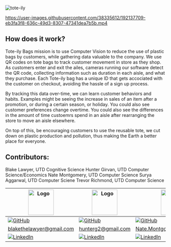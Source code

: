 ![tote-ily](https://user-images.githubusercontent.com/38335612/192137387-534ebb52-16fd-4f43-9e84-5a5a67d8f34b.png)

https://user-images.githubusercontent.com/38335612/192137709-eb3fa3f8-636c-49d3-8307-47341dea7b5b.mp4

## How does it work?

Tote-ily Bags mission is to use Computer Vision to reduce the use of plastic bags by customers, while gathering data valuable to the company. We use QR codes on tote bags to track customer movement in store as they shop. As customers enter and exit the ailes, cameras running our software detect the QR code, collecting information such as duration in each aisle, and what they purchase. Each Tote-ily bag has a unique ID that gets accociated with the customer on checkout, avoiding the hassle of a sign up process. 

By tracking this data over-time, we can learn customer behaviors and habits. Examples might be seeing the increase in sales of an item after a promotion, or during a certain season, or holiday. You could also see customer preferences change overtime. You could also see the differences in the amount of time custoemrs spend in an aisle after rearranging the store to move an aisle elsewhere. 

On top of this, be encouraging customers to use the reusable tote, we cut down on plastic production and pollution, thus making the Earth a better place for everyone.

## Contributors:

Blake Lawyer, UTD Cognitive Science
Hunter Girvan, UTD Computer Science/Economics
Nate Montgomery, UTD Computer Science
Surya Aggarwal, UTD Computer Sciene
Trevor Richmond, UTD Computer Science

<div align="center">

| <img src="https://i.imgur.com/3R0ec4D.jpg" alt="Logo" width="80px"> | <img src="https://i.imgur.com/Bd4FLZ8.jpg" alt="Logo" width="80px"> | <img src="https://avatars.githubusercontent.com/u/60420578?s=400&u=60f200e3d19cb1f57db4f6d62f5f8bd30d53204c&v=4.png" alt="Logo" width="80px"> | <img src="https://avatars.githubusercontent.com/u/46317327?s=400&u=a406abd1213b4566345d5bdba4481e8f48420421&v=4.png" alt="Logo" width="80px"> | <img src="https://i.imgur.com/ureLpuY.jpg" alt="Logo" width="80px"> |
|------------------------------------------------------|------------------------------------------------------|--------------------------------------------------------------------------------------------------------------------------------------------------------------------------------------------------------------------------|-----------------------------------------------------------------------------------------------------------------------------------------------|------------------------------------------------------|
| [![GitHub][github1-shield]][github1-url]             | [![GitHub][github2-shield]][github2-url]             | [![GitHub][github3-shield]][github3-url]                                                                                                                                                                                 | [![Github][github4-shield]][github4-url]                                                                                                      | [![GitHub][github5-shield]][github5-url]             |
| blakethelawyer@gmail.com                             | hunterg2@gmail.com                             | Nate.Montgomery9@gmail.com                                                                                                                                                                                               | surya.modern.jobs@gmail.com                                                                                                                   | trevrichmond@gmail.com                             |
| [![LinkedIn][linkedin-shield]][linkedin1-url]        | [![LinkedIn][linkedin-shield]][linkedin2-url]        | [![LinkedIn][linkedin-shield]][linkedin3-url]                                                                                                                                                                            | [![LinkedIn][linkedin-shield]][linkedin4-url]                                                                                                 | [![LinkedIn][linkedin-shield]][linkedin5-url]        |

</div>

[linkedin-shield]: https://img.shields.io/badge/-LinkedIn-black.svg?style=for-the-badge&logo=linkedin&colorB=555
[linkedin1-url]: https://www.linkedin.com/in/blake-lawyer-949326222/
[linkedin2-url]: https://www.linkedin.com/in/william-girvan/
[linkedin3-url]: https://www.linkedin.com/in/nate-montgomery-a87616163/
[linkedin4-url]: https://www.linkedin.com/in/surya-aggarwal/
[linkedin5-url]: https://linkedin.com/in/linkedin_username

[github1-shield]: https://img.shields.io/github/followers/blakelawyer?style=social
[github2-shield]: https://img.shields.io/github/followers/hunterg2?style=social
[github3-shield]: https://img.shields.io/github/followers/Nate-Montgomery?style=social
[github4-shield]: https://img.shields.io/github/followers/bond1999?style=social
[github5-shield]: https://img.shields.io/github/followers/MeekSheep?style=social

[github1-url]: https://github.com/blakelawyer
[github2-url]: https://github.com/hunterg2
[github3-url]: https://github.com/Nate-Montgomery
[github4-url]: https://github.com/bond1999
[github5-url]: https://github.com/MeekSheep
